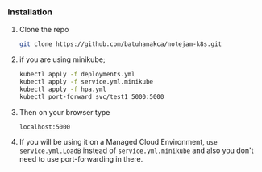 ### Installation

1. Clone the repo
   ```sh
   git clone https://github.com/batuhanakca/notejam-k8s.git
   ```
2. if you are using minikube;
   ```sh
   kubectl apply -f deployments.yml
   kubectl apply -f service.yml.minikube
   kubectl apply -f hpa.yml
   kubectl port-forward svc/test1 5000:5000
   ```
3. Then on your browser type
   ```
   localhost:5000
   ```
4. If you will be using it on a Managed Cloud Environment, `use service.yml.LoadB` instead of `service.yml.minikube` and also you don't need to use port-forwarding in there.
